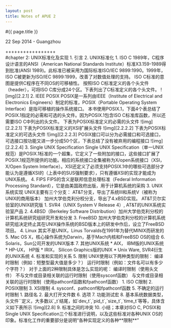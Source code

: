 ```yaml
---
layout: post
title: Notes of APUE 2
---
```


#{{ page.title }}  
<p class="meta">22 Sep 2014 - Guangzhou</p>   
+++++++++++++++++  
<br>
#chapter 2: UNIX标准化及实现
1. 引言
2. UNIX标准化
    1. ISO C  
    1989年，C程序设计语言的ANSI（American National Standards Institute）标准X3.159-1989得到批准(ANSI 1989)。此标准已被采用为国际标准ISO/IEC 9899:1990。1999年，ISO C被更新为ISO/IEC 9899:1999，改善了对数值处理的支持。  
    ISO C标准的意图是提供C程序在不同OS的可移植性。  
    按照ISO C标准定义的各个头文件（header），可将ISO C库分成24个区。下表列出了C标准定义的各个头文件。  
    ![img][2.2.1]
    2. IEEE POSIX   
    POSIX是一系列由IEEE（Institute of Electrical and Electronics Engineers）制定的标准，POSIX（Portable Operating System Interface）是指可移植的操作系统接口。  
    本书使用POSIX.1，下面4个表总结了POSIX.1指定的必需和可选的头文件。因为POSIX.1包含ISO C标准库函数，所以还需要ISO C中列出的头文件。  
    下表为POSIX标准定义的必需的头文件  
    ![img][2.2.2.1]  
    下表为POSIX标准定义的XSI扩展头文件  
    ![img][2.2.2.2]  
    下表为POSIX标准定义的可选头文件  
    ![img][2.2.2.3]  
    POSIX接口可以分为必需接口和可选接口，可选接口按功能又进一步分成50个区，下表总结了没有被弃用的编程接口  
    ![img][2.2.2.4]  
    3. Single UNIX Specification  
    Single UNIX Specification（单一UNIX规范）是POSIX.1标准的一个超集，它定义了一些附加的接口，这些接口扩展了POSIX.1规范所提供的功能。相应的系统接口全集被称为X/open系统接口（XSI，X/Open System Interface）。XSI还定义了必须支持POSIX.1中的哪些可选部分才能认为是遵循XSI的（上表中的SUS强制要求），只有遵循XSI的实现才能成为UNIX系统。  
    4. FIPS  
    FIPS的含义是联邦信息处理标准（Federal Information Processing Standard），它是由美国政府出版，用于计算机系统的采购
3. UNIX系统实现  
   UNIX主要有三个分支：  
   AT&T分支，导出了系统Ⅲ和系统Ⅴ（被称为UNIX的商用版本）  
   加州大学伯克利分校分支，导出了4.xBSD实现。  
   AT&T贝尔实验室的UNIX研究版  
    1. SVR4（UNIX System V Release 4）, AT&T的UNIX系统实验室产品
    2. 4.4BSD（Berkeley Software Distribution）加州大学伯克利分校的计算机系统研究组研究开发和分发
    3. FreeBSD  
    加州大学伯克利分校的计算机系统研究组决定终止其在UNIX操作系统的BSD版本上的研发中作后，设立了FreeBSD项目。
    4. Linux
    其实不是UNIX，Linus Torvalds在1991年为替代MINIX而研发的
    5. Mac OS X，核心操作系统为Darwin，基于Mach内核和FreeBSD OS的组合
    6. Solaris，Sun公司开发的UNIX版本
    7. 其他UNIX系统
        * AIX， IBM版的UNIX系统
        * HP-UX， HP版
        * IRIX， Silicon Graphics版的UNIX
        * Unix Ware, SVR4衍生的UNIX系统  
4. 标准和实现的关系
5. 限制  
    UNIX使用以下两种类型的限制：  
    编译时限制（例如：短整型最大值是多少？）  
    运行时限制（例如：文件名可以有多少个字符？）  
    对于上面的2种限制具体是怎么实现的呢：  
    编译时限制（使用头文件）  
    不与文件或目录相关联的运行时限制（使用sysconf函数）  
    与文件或目录相关联的运行时限制（使用pathconf函数和fpathconf函数）  
    1. ISO C限制
    2. POSIX限制
    3. XSI限制
    4. sysconf、pathconf和fpathconf函数
    5. 不确定的运行时限制
        1. 路径名
        2. 最大打开文件数
6. 选项
7. 功能测试宏
8. 基本系统数据类型，头文件`<sys/type.h>`定义，大多数以`_t`结尾，如`dev_t`,`pid_t`,`size_t`,`time_t`等等，具体含义如下表所示  
    ![img][2.8]
9. 标准之间的冲突
10. 小结；本章对ISO C, POSIX和Single UNIX Specification三个标准进行说明，以及这些标准对各种UNIX OS的印象。标准化工作的重要部分是说明“各种实现定义的各种**限制**”

<br>

[apue官网]: http://www.apuebook.com

[1.2]: /images/apue/1.2.png "unix architecture"
[1.11]: /images/apue/1.11.png "diff between library function and system call"
[2.2.1]: /images/apue/2.2.1.png "iso c"
[2.2.2.1]: /images/apue/2.2.2.1.png
[2.2.2.2]: /images/apue/2.2.2.2.png
[2.2.2.3]: /images/apue/2.2.2.3.png
[2.2.2.4]: /images/apue/2.2.2.4.png
[2.8]: /images/apue/2.8.png "primitive system data type"
[3.9]: /images/apue/3.9.png "BUFFSIZE influence efficiency"
[3.10.1]: /images/apue/3.10.1.png "file sharing"
[3.10.2]: /images/apue/3.10.2.png "file sharing"
[3.12]: /images/apue/3.12.png "dup"
[4.2]: /images/apue/4.2.png "struct stat"
